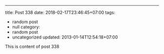 ---
title: Post 338
date: 2018-02-17T23:46:45+07:00
tags:
  - random post
  - null
category:
  - random post
  - uncategorized
updated: 2013-01-14T12:54:18+07:00

This is content of post 338